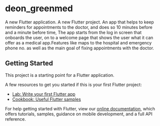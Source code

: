 # deon_greenmed

A new Flutter application.
A new Flutter project. An app that helps to keep reminders for appointments to the doctor, and does so 10 minutes before and a minute before time, The app starts from the log in screen that onboards the user, on to a welcome page that shows the user what it can offer as a medical app.Features like maps to the hospital and emergency phone no. as well as the main goal of fixing appointments with the doctor.

## Getting Started

This project is a starting point for a Flutter application.

A few resources to get you started if this is your first Flutter project:

- [Lab: Write your first Flutter app](https://flutter.dev/docs/get-started/codelab)
- [Cookbook: Useful Flutter samples](https://flutter.dev/docs/cookbook)

For help getting started with Flutter, view our
[online documentation](https://flutter.dev/docs), which offers tutorials,
samples, guidance on mobile development, and a full API reference.
